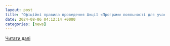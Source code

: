 ```yaml
---
layout: post
title: "Офіційні правила проведення Акції «Програми лояльності для учасників програми лояльності «PLATINUM Клуб» від Лайфсел та клієнтів Страхування»"
date: 2024-08-06 04:12:14 +0000
categories: [news]
---
```


[Читати далі](https://finance.ua/ua/insurance/oficiyni-pravila-provedennya-akciji-programi-loyalnosti-dlya-uchasnikiv-programi-loyalnosti-platinum-klub-vid-layfsel-ta-kliyentiv-finance-ua-strahuvannya)
